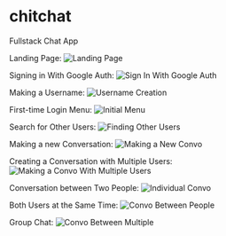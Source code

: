 # chitchat

Fullstack Chat App 

Landing Page:
![Landing Page](https://user-images.githubusercontent.com/93954184/218000795-c83876dd-c837-4dbe-9268-39210216e535.png)

Signing in With Google Auth:
![Sign In With Google Auth](https://user-images.githubusercontent.com/93954184/218000793-bcd4b4de-e171-4f7f-b4b9-de24e0e99ecc.png)

Making a Username:
![Username Creation](https://user-images.githubusercontent.com/93954184/218000792-326c8057-c972-4e16-8808-eba31a14286a.png)

First-time Login Menu:
![Initial Menu](https://user-images.githubusercontent.com/93954184/218000790-9b3d7783-2a1a-47f8-b308-80055ccbd55b.png)

Search for Other Users:
![Finding Other Users](https://user-images.githubusercontent.com/93954184/218000789-7edc5d92-bdd3-4523-a514-722261df8390.png)

Making a new Conversation:
![Making a New Convo](https://user-images.githubusercontent.com/93954184/218000788-ec795406-4e60-4001-a4c6-aeb856508284.png)

Creating a Conversation with Multiple Users:
![Making a Convo With Multiple Users](https://user-images.githubusercontent.com/93954184/218000786-96cdf914-e448-411e-b953-599ec228acb2.png)

Conversation between Two People:
![Individual Convo](https://user-images.githubusercontent.com/93954184/218000785-f770a166-c720-4fff-970b-aa5b5e528a48.png)

Both Users at the Same Time:
![Convo Between People](https://user-images.githubusercontent.com/93954184/218000784-03d02d0d-0419-45e1-8428-8a85bc8d137b.png)

Group Chat:
![Convo Between Multiple](https://user-images.githubusercontent.com/93954184/218000780-20bab48b-bdbd-4644-a753-0872768d2930.png)


